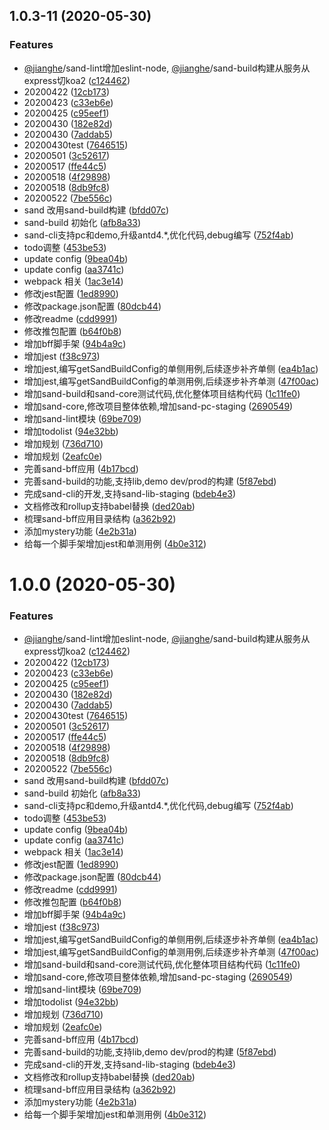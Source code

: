 <a name="1.0.3-11"></a>
## 1.0.3-11 (2020-05-30)


### Features

* [@jianghe](https://github.com/jianghe)/sand-lint增加eslint-node, [@jianghe](https://github.com/jianghe)/sand-build构建从服务从express切koa2 ([c124462](https://github.com/372623460jh/sand/commit/c124462))
* 20200422 ([12cb173](https://github.com/372623460jh/sand/commit/12cb173))
* 20200423 ([c33eb6e](https://github.com/372623460jh/sand/commit/c33eb6e))
* 20200425 ([c95eef1](https://github.com/372623460jh/sand/commit/c95eef1))
* 20200430 ([182e82d](https://github.com/372623460jh/sand/commit/182e82d))
* 20200430 ([7addab5](https://github.com/372623460jh/sand/commit/7addab5))
* 20200430test ([7646515](https://github.com/372623460jh/sand/commit/7646515))
* 20200501 ([3c52617](https://github.com/372623460jh/sand/commit/3c52617))
* 20200517 ([ffe44c5](https://github.com/372623460jh/sand/commit/ffe44c5))
* 20200518 ([4f29898](https://github.com/372623460jh/sand/commit/4f29898))
* 20200518 ([8db9fc8](https://github.com/372623460jh/sand/commit/8db9fc8))
* 20200522 ([7be556c](https://github.com/372623460jh/sand/commit/7be556c))
* sand 改用sand-build构建 ([bfdd07c](https://github.com/372623460jh/sand/commit/bfdd07c))
* sand-build 初始化 ([afb8a33](https://github.com/372623460jh/sand/commit/afb8a33))
* sand-cli支持pc和demo,升级antd4.*,优化代码,debug编写 ([752f4ab](https://github.com/372623460jh/sand/commit/752f4ab))
* todo调整 ([453be53](https://github.com/372623460jh/sand/commit/453be53))
* update config ([9bea04b](https://github.com/372623460jh/sand/commit/9bea04b))
* update config ([aa3741c](https://github.com/372623460jh/sand/commit/aa3741c))
* webpack 相关 ([1ac3e14](https://github.com/372623460jh/sand/commit/1ac3e14))
* 修改jest配置 ([1ed8990](https://github.com/372623460jh/sand/commit/1ed8990))
* 修改package.json配置 ([80dcb44](https://github.com/372623460jh/sand/commit/80dcb44))
* 修改readme ([cdd9991](https://github.com/372623460jh/sand/commit/cdd9991))
* 修改推包配置 ([b64f0b8](https://github.com/372623460jh/sand/commit/b64f0b8))
* 增加bff脚手架 ([94b4a9c](https://github.com/372623460jh/sand/commit/94b4a9c))
* 增加jest ([f38c973](https://github.com/372623460jh/sand/commit/f38c973))
* 增加jest,编写getSandBuildConfig的单侧用例,后续逐步补齐单侧 ([ea4b1ac](https://github.com/372623460jh/sand/commit/ea4b1ac))
* 增加jest,编写getSandBuildConfig的单测用例,后续逐步补齐单测 ([47f00ac](https://github.com/372623460jh/sand/commit/47f00ac))
* 增加sand-build和sand-core测试代码,优化整体项目结构代码 ([1c11fe0](https://github.com/372623460jh/sand/commit/1c11fe0))
* 增加sand-core,修改项目整体依赖,增加sand-pc-staging ([2690549](https://github.com/372623460jh/sand/commit/2690549))
* 增加sand-lint模块 ([69be709](https://github.com/372623460jh/sand/commit/69be709))
* 增加todolist ([94e32bb](https://github.com/372623460jh/sand/commit/94e32bb))
* 增加规划 ([736d710](https://github.com/372623460jh/sand/commit/736d710))
* 增加规划 ([2eafc0e](https://github.com/372623460jh/sand/commit/2eafc0e))
* 完善sand-bff应用 ([4b17bcd](https://github.com/372623460jh/sand/commit/4b17bcd))
* 完善sand-build的功能,支持lib,demo dev/prod的构建 ([5f87ebd](https://github.com/372623460jh/sand/commit/5f87ebd))
* 完成sand-cli的开发,支持sand-lib-staging ([bdeb4e3](https://github.com/372623460jh/sand/commit/bdeb4e3))
* 文档修改和rollup支持babel替换 ([ded20ab](https://github.com/372623460jh/sand/commit/ded20ab))
* 梳理sand-bff应用目录结构 ([a362b92](https://github.com/372623460jh/sand/commit/a362b92))
* 添加mystery功能 ([4e2b31a](https://github.com/372623460jh/sand/commit/4e2b31a))
* 给每一个脚手架增加jest和单测用例 ([4b0e312](https://github.com/372623460jh/sand/commit/4b0e312))



<a name="1.0.0"></a>
# 1.0.0 (2020-05-30)


### Features

* [@jianghe](https://github.com/jianghe)/sand-lint增加eslint-node, [@jianghe](https://github.com/jianghe)/sand-build构建从服务从express切koa2 ([c124462](https://github.com/372623460jh/sand/commit/c124462))
* 20200422 ([12cb173](https://github.com/372623460jh/sand/commit/12cb173))
* 20200423 ([c33eb6e](https://github.com/372623460jh/sand/commit/c33eb6e))
* 20200425 ([c95eef1](https://github.com/372623460jh/sand/commit/c95eef1))
* 20200430 ([182e82d](https://github.com/372623460jh/sand/commit/182e82d))
* 20200430 ([7addab5](https://github.com/372623460jh/sand/commit/7addab5))
* 20200430test ([7646515](https://github.com/372623460jh/sand/commit/7646515))
* 20200501 ([3c52617](https://github.com/372623460jh/sand/commit/3c52617))
* 20200517 ([ffe44c5](https://github.com/372623460jh/sand/commit/ffe44c5))
* 20200518 ([4f29898](https://github.com/372623460jh/sand/commit/4f29898))
* 20200518 ([8db9fc8](https://github.com/372623460jh/sand/commit/8db9fc8))
* 20200522 ([7be556c](https://github.com/372623460jh/sand/commit/7be556c))
* sand 改用sand-build构建 ([bfdd07c](https://github.com/372623460jh/sand/commit/bfdd07c))
* sand-build 初始化 ([afb8a33](https://github.com/372623460jh/sand/commit/afb8a33))
* sand-cli支持pc和demo,升级antd4.*,优化代码,debug编写 ([752f4ab](https://github.com/372623460jh/sand/commit/752f4ab))
* todo调整 ([453be53](https://github.com/372623460jh/sand/commit/453be53))
* update config ([9bea04b](https://github.com/372623460jh/sand/commit/9bea04b))
* update config ([aa3741c](https://github.com/372623460jh/sand/commit/aa3741c))
* webpack 相关 ([1ac3e14](https://github.com/372623460jh/sand/commit/1ac3e14))
* 修改jest配置 ([1ed8990](https://github.com/372623460jh/sand/commit/1ed8990))
* 修改package.json配置 ([80dcb44](https://github.com/372623460jh/sand/commit/80dcb44))
* 修改readme ([cdd9991](https://github.com/372623460jh/sand/commit/cdd9991))
* 修改推包配置 ([b64f0b8](https://github.com/372623460jh/sand/commit/b64f0b8))
* 增加bff脚手架 ([94b4a9c](https://github.com/372623460jh/sand/commit/94b4a9c))
* 增加jest ([f38c973](https://github.com/372623460jh/sand/commit/f38c973))
* 增加jest,编写getSandBuildConfig的单侧用例,后续逐步补齐单侧 ([ea4b1ac](https://github.com/372623460jh/sand/commit/ea4b1ac))
* 增加jest,编写getSandBuildConfig的单测用例,后续逐步补齐单测 ([47f00ac](https://github.com/372623460jh/sand/commit/47f00ac))
* 增加sand-build和sand-core测试代码,优化整体项目结构代码 ([1c11fe0](https://github.com/372623460jh/sand/commit/1c11fe0))
* 增加sand-core,修改项目整体依赖,增加sand-pc-staging ([2690549](https://github.com/372623460jh/sand/commit/2690549))
* 增加sand-lint模块 ([69be709](https://github.com/372623460jh/sand/commit/69be709))
* 增加todolist ([94e32bb](https://github.com/372623460jh/sand/commit/94e32bb))
* 增加规划 ([736d710](https://github.com/372623460jh/sand/commit/736d710))
* 增加规划 ([2eafc0e](https://github.com/372623460jh/sand/commit/2eafc0e))
* 完善sand-bff应用 ([4b17bcd](https://github.com/372623460jh/sand/commit/4b17bcd))
* 完善sand-build的功能,支持lib,demo dev/prod的构建 ([5f87ebd](https://github.com/372623460jh/sand/commit/5f87ebd))
* 完成sand-cli的开发,支持sand-lib-staging ([bdeb4e3](https://github.com/372623460jh/sand/commit/bdeb4e3))
* 文档修改和rollup支持babel替换 ([ded20ab](https://github.com/372623460jh/sand/commit/ded20ab))
* 梳理sand-bff应用目录结构 ([a362b92](https://github.com/372623460jh/sand/commit/a362b92))
* 添加mystery功能 ([4e2b31a](https://github.com/372623460jh/sand/commit/4e2b31a))
* 给每一个脚手架增加jest和单测用例 ([4b0e312](https://github.com/372623460jh/sand/commit/4b0e312))



